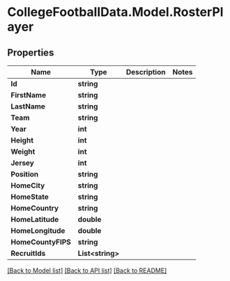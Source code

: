 # CollegeFootballData.Model.RosterPlayer

## Properties

Name | Type | Description | Notes
------------ | ------------- | ------------- | -------------
**Id** | **string** |  | 
**FirstName** | **string** |  | 
**LastName** | **string** |  | 
**Team** | **string** |  | 
**Year** | **int** |  | 
**Height** | **int** |  | 
**Weight** | **int** |  | 
**Jersey** | **int** |  | 
**Position** | **string** |  | 
**HomeCity** | **string** |  | 
**HomeState** | **string** |  | 
**HomeCountry** | **string** |  | 
**HomeLatitude** | **double** |  | 
**HomeLongitude** | **double** |  | 
**HomeCountyFIPS** | **string** |  | 
**RecruitIds** | **List&lt;string&gt;** |  | 

[[Back to Model list]](../../README.md#documentation-for-models) [[Back to API list]](../../README.md#documentation-for-api-endpoints) [[Back to README]](../../README.md)

